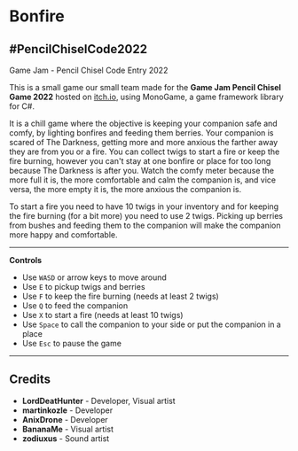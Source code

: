 # Bonfire
## #PencilChiselCode2022
Game Jam - Pencil Chisel Code Entry 2022

This is a small game our small team made for the **Game Jam Pencil Chisel Game 2022** hosted on [itch.io](https://itch.io/jam/pencil-chisel-code-2/entries), using MonoGame, a game framework library for C#.

It is a chill game where the objective is keeping your companion safe and comfy, by lighting bonfires and feeding them berries. Your companion is scared of The Darkness, getting more and more anxious the farther away they are from you or a fire. You can collect twigs to start a fire or keep the fire burning, however you can't stay at one bonfire or place for too long because The Darkness is after you. Watch the comfy meter because the more full it is, the more comfortable and calm the companion is, and vice versa, the more empty it is, the more anxious the companion is.

To start a fire you need to have 10 twigs in your inventory and for keeping the fire burning (for a bit more) you need to use 2 twigs. Picking up berries from bushes and feeding them to the companion will make the companion more happy and comfortable.

***

**Controls**

* Use `WASD` or arrow keys to move around
* Use `E` to pickup twigs and berries
* Use `F` to keep the fire burning (needs at least 2 twigs) 
* Use `Q` to feed the companion
* Use `X` to start a fire (needs at least 10 twigs)
* Use `Space` to call the companion to your side or put the companion in a place
* Use `Esc` to pause the game

***

## Credits

* **LordDeatHunter** - Developer, Visual artist
* **martinkozle** - Developer
* **AnixDrone** - Developer
* **BananaMe** - Visual artist
* **zodiuxus** - Sound artist
